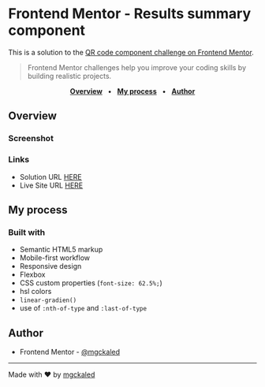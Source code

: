 <!-- markdownlint-disable MD033 -->

# Frontend Mentor - Results summary component

This is a solution to the [QR code component challenge on Frontend Mentor](https://www.frontendmentor.io/challenges/results-summary-component-CE_K6s0maV).

> Frontend Mentor challenges help you improve your coding skills by building realistic projects.

<div align="center">

[**Overview**](#overview) &nbsp;&nbsp;**•**&nbsp;&nbsp;
[**My process**](#my-process) &nbsp;&nbsp;**•**&nbsp;&nbsp;
[**Author**](#author)

</div>

## Overview

### Screenshot

### Links

- Solution URL [HERE](https://github.com/mgckaled/frontend-mentor-challenges/tree/main/results-summary-component/template)
- Live Site URL [HERE](https://mgckaled.github.io/frontend-mentor-challenges/results-summary-component/template/)

## My process

### Built with

- Semantic HTML5 markup
- Mobile-first workflow
- Responsive design
- Flexbox
- CSS custom properties (`font-size: 62.5%;`)
- hsl colors
- `linear-gradien()`
- use of `:nth-of-type` and `:last-of-type`

## Author

- Frontend Mentor - [@mgckaled](https://www.frontendmentor.io/profile/mgckaled)

---

Made with ❤️ by [mgckaled](https://github.com/mgckaled)
